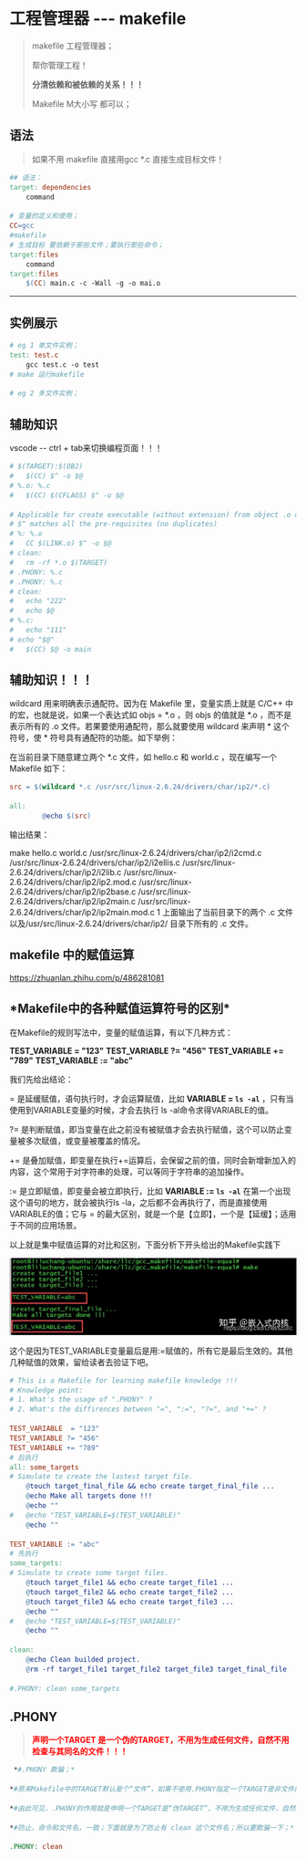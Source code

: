 # 工程管理器 --- makefile

>makefile 工程管理器；
>
>帮你管理工程！
>
>**分清依赖和被依赖的关系！！！**
>
>Makefile  M大小写 都可以；

## 语法

 >如果不用 makefile  直接用gcc \*.c  直接生成目标文件！

````makefile
## 语法：
target: dependencies
	command

# 变量的定义和使用；
CC=gcc  
#makefile
# 生成目标 要依赖于那些文件；要执行那些命令；
target:files 
	command
target:files
	$(CC) main.c -c -Wall -g -o mai.o 
````



---

## 实例展示

`````makefile
# eg 1 单文件实例；
test: test.c
    gcc test.c -o test
# make 运行makefile

# eg 2 多文件实例；

`````







## 辅助知识



vscode -- ctrl + tab来切换编程页面！！！



````makefile
# $(TARGET):$(OBJ)
# 	$(CC) $^ -o $@
# %.o: %.c
# 	$(CC) $(CFLAGS) $^ -o $@
 
# Applicable for create executable (without extension) from object .o object file
# $^ matches all the pre-requisites (no duplicates)
# %: %.o
# 	CC $(LINK.o) $^ -o $@
# clean:
# 	rm -rf *.o $(TARGET)
# .PHONY: %.c
# .PHONY: %.c
# clean:
# 	echo "222"
# 	echo $@
# %.c:
# 	echo "111"
# echo "$@"
#	$(CC) $@ -o main
````







## 辅助知识！！！



wildcard 用来明确表示通配符。因为在 Makefile 里，变量实质上就是 C/C++ 中的宏，也就是说，如果一个表达式如 objs = *.o ，则 objs 的值就是 *.o ，而不是表示所有的 .o 文件。若果要使用通配符，那么就要使用 wildcard 来声明 * 这个符号，使 * 符号具有通配符的功能。如下举例：

在当前目录下随意建立两个 *.c 文件，如 hello.c 和 world.c ，现在编写一个 Makefile 如下：

```makefile
src = $(wildcard *.c /usr/src/linux-2.6.24/drivers/char/ip2/*.c)

all:
        @echo $(src)

```

输出结果：

make
hello.c world.c /usr/src/linux-2.6.24/drivers/char/ip2/i2cmd.c /usr/src/linux-2.6.24/drivers/char/ip2/i2ellis.c /usr/src/linux-2.6.24/drivers/char/ip2/i2lib.c /usr/src/linux-2.6.24/drivers/char/ip2/ip2.mod.c /usr/src/linux-2.6.24/drivers/char/ip2/ip2base.c /usr/src/linux-2.6.24/drivers/char/ip2/ip2main.c /usr/src/linux-2.6.24/drivers/char/ip2/ip2main.mod.c
1
上面输出了当前目录下的两个 .c 文件以及/usr/src/linux-2.6.24/drivers/char/ip2/ 目录下所有的 .c 文件。



## makefile 中的赋值运算

https://zhuanlan.zhihu.com/p/486281081

## ***Makefile中的各种赋值运算符号的区别\***

在Makefile的规则写法中，变量的赋值运算，有以下几种方式：

**TEST_VARIABLE = "123"**
**TEST_VARIABLE ?= "456"**
**TEST_VARIABLE += "789"**
**TEST_VARIABLE := "abc"**

我们先给出结论：

= 是延缓赋值，语句执行时，才会运算赋值，比如 **VARIABLE = `ls -al`** ，只有当使用到VARIABLE变量的时候，才会去执行 ls -al命令求得VARIABLE的值。

?= 是判断赋值，即当变量在此之前没有被赋值才会去执行赋值，这个可以防止变量被多次赋值，或变量被覆盖的情况。

+= 是叠加赋值，即变量在执行+=运算后，会保留之前的值，同时会新增新加入的内容，这个常用于对字符串的处理，可以等同于字符串的追加操作。

:= 是立即赋值，即变量会被立即执行，比如 **VARIABLE := `ls -al`** 在第一个出现这个语句的地方，就会被执行ls -la，之后都不会再执行了，而是直接使用VARIABLE的值；它与 = 的最大区别，就是一个是【立即】，一个是【延缓】；适用于不同的应用场景。

以上就是集中赋值运算的对比和区别，下面分析下开头给出的Makefile实践下

![img](./makefile.assets/v2-99b229573f0bcd4c5683152fcbc2474c_720w.webp)

这个是因为TEST_VARIABLE变量最后是用:=赋值的，所有它是最后生效的。其他几种赋值的效果，留给读者去验证下吧。







````makefile
# This is a Makefile for learning makefile knowledge !!!
# Knowledge point:
# 1. What's the usage of ".PHONY" ?
# 2. What's the diffirences between "=", ":=", "?=", and "+=" ?
 
TEST_VARIABLE  = "123"
TEST_VARIABLE ?= "456"
TEST_VARIABLE += "789"
# 后执行
all: some_targets
# Simulate to create the lastest target file.
	@touch target_final_file && echo create target_final_file ...
	@echo Make all targets done !!!
	@echo ""
#	@echo "TEST_VARIABLE=$(TEST_VARIABLE)"
	@echo ""
	
TEST_VARIABLE := "abc"
# 先执行
some_targets: 
# Simulate to create some target files.
	@touch target_file1 && echo create target_file1 ...
	@touch target_file2 && echo create target_file2 ...
	@touch target_file3 && echo create target_file3 ...
	@echo ""
#	@echo "TEST_VARIABLE=$(TEST_VARIABLE)"
	@echo ""
	
clean:
	@echo Clean builded project.
	@rm -rf target_file1 target_file2 target_file3 target_final_file
 
#.PHONY: clean some_targets
````



## .PHONY 

><font color=red>**声明一个TARGET 是一个伪的TARGET，不用为生成任何文件，自然不用检查与其同名的文件！！！**</font>

`````makefile
 *#.PHONY 欺骗；*

*#原来Makefile中的TARGET默认是个“文件”，如果不使用.PHONY指定一个TARGET是非文件的话，当有一个与该TARGET同名的文件存在时，执行这个TARGET的编译命令就会报错，如上面的例子，这个TARGET就是clean。*

*#由此可见，.PHONY的作用就是申明一个TARGET是“伪TARGET”，不用为生成任何文件，自然不用检查与其同名的文件。*

*#防止，命令和文件名，一致；下面就是为了防止有 clean 这个文件名；所以要欺骗一下；*

.PHONY: clean
`````



## 
